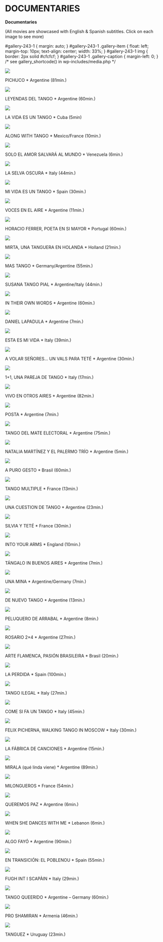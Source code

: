 # DOCUMENTARIES

**Documentaries**

(All movies are showcased with English & Spanish subtitles. Click on each image to see more)

#gallery-243-1 { margin: auto; } #gallery-243-1 .gallery-item { float: left; margin-top: 10px; text-align: center; width: 33%; } #gallery-243-1 img { border: 2px solid #cfcfcf; } #gallery-243-1 .gallery-caption { margin-left: 0; } /\* see gallery\_shortcode() in wp-includes/media.php \*/

[![](https://cinefiliatanguera.files.wordpress.com/2016/05/pichuco-poster-4-1500x1000-web-eng-rgb.jpg?w=105&h=150)](https://cinefiliatanguera.wordpress.com/2016/05/10/documentaries/pichuco-poster-4-1500x1000-web-eng-rgb/)

PICHUCO \* Argentine (81min.)

[![](https://cinefiliatanguera.files.wordpress.com/2016/05/leyendas_prensa_1.jpg?w=150&h=84)](https://cinefiliatanguera.wordpress.com/2016/05/10/documentaries/leyendas_prensa_1/)

LEYENDAS DEL TANGO \* Argentine (60min.)

[![](https://cinefiliatanguera.files.wordpress.com/2016/05/poster-la-vida-es-un-tango.jpg?w=120&h=150)](https://cinefiliatanguera.wordpress.com/2016/05/10/documentaries/poster-la-vida-es-un-tango/)

LA VIDA ES UN TANGO \* Cuba (5min)



[![](https://cinefiliatanguera.files.wordpress.com/2016/05/a-tango-road-trip.png?w=150&h=83)](https://cinefiliatanguera.wordpress.com/2016/05/10/documentaries/a-tango-road-trip/)

ALONG WITH TANGO \* Mexico/France (10min.)

[![](https://cinefiliatanguera.files.wordpress.com/2016/05/socc81lo-el-amor.jpg?w=150&h=103)](https://cinefiliatanguera.wordpress.com/2016/05/10/documentaries/solo-el-amor/)

SOLO EL AMOR SALVARÁ AL MUNDO \* Venezuela (6min.)

[![](https://cinefiliatanguera.files.wordpress.com/2016/05/la-selva-oscura.jpg?w=102&h=150)](https://cinefiliatanguera.wordpress.com/2016/05/10/documentaries/la-selva-oscura/)

LA SELVA OSCURA \* Italy (44min.)



[![](https://cinefiliatanguera.files.wordpress.com/2016/05/mi-vida-es-un-tango.png?w=150&h=99)](https://cinefiliatanguera.wordpress.com/2016/05/10/documentaries/mi-vida-es-un-tango/)

MI VIDA ES UN TANGO \* Spain (30min.)

[![](https://cinefiliatanguera.files.wordpress.com/2016/05/afiche-voces-en-el-aire.jpg?w=106&h=150)](https://cinefiliatanguera.wordpress.com/2016/05/10/documentaries/afiche-voces-en-el-aire/)

VOCES EN EL AIRE \* Argentine (11min.)

[![](https://cinefiliatanguera.files.wordpress.com/2016/05/horacio-ferrer.png?w=150&h=101)](https://cinefiliatanguera.wordpress.com/2016/05/10/documentaries/horacio-ferrer/)

HORACIO FERRER, POETA EN SI MAYOR \* Portugal (60min.)



[![](https://cinefiliatanguera.files.wordpress.com/2016/05/mirta.jpg?w=150&h=105)](https://cinefiliatanguera.wordpress.com/2016/05/10/documentaries/mirta/)

MIRTA, UNA TANGUERA EN HOLANDA \* Holland (21min.)

[![](https://cinefiliatanguera.files.wordpress.com/2016/05/macc81s-tango.jpg?w=109&h=150)](https://cinefiliatanguera.wordpress.com/2016/05/10/documentaries/mas-tango-2/)

MAS TANGO \* Germany/Argentine (55min.)

[![](https://cinefiliatanguera.files.wordpress.com/2016/05/susana.jpg?w=150&h=100)](https://cinefiliatanguera.wordpress.com/2016/05/10/documentaries/susana/)

SUSANA TANGO PIAL \* Argentine/Italy (44min.)



[![](https://cinefiliatanguera.files.wordpress.com/2016/05/capussi-flores.png?w=150&h=105)](https://cinefiliatanguera.wordpress.com/2016/05/10/documentaries/capussi-flores/)

IN THEIR OWN WORDS \* Argentine (60min.)

[![](https://cinefiliatanguera.files.wordpress.com/2016/05/daniel-lapadula.png?w=150&h=68)](https://cinefiliatanguera.wordpress.com/2016/05/10/documentaries/daniel-lapadula/)

DANIEL LAPADULA \* Argentine (7min.)

[![](https://cinefiliatanguera.files.wordpress.com/2016/05/esta-es-mi-vida.jpg?w=150&h=100)](https://cinefiliatanguera.wordpress.com/2016/05/10/documentaries/esta-es-mi-vida/)

ESTA ES MI VIDA \* Italy (39min.)



[![](https://cinefiliatanguera.files.wordpress.com/2016/05/a-volar-sencc83ores.jpg?w=150&h=114)](https://cinefiliatanguera.wordpress.com/2016/05/10/documentaries/a-volar-sen%cc%83ores/)

A VOLAR SEÑORES… UN VALS PARA TETÉ \* Argentine (30min.)

[![](https://cinefiliatanguera.files.wordpress.com/2016/05/11-una-pareja-de-tango.png?w=150&h=85)](https://cinefiliatanguera.wordpress.com/2016/05/10/documentaries/11-una-pareja-de-tango/)

1+1, UNA PAREJA DE TANGO \* Italy (17min.)

[![](https://cinefiliatanguera.files.wordpress.com/2016/05/vivoenotrosaires.gif?w=150&h=135)](https://cinefiliatanguera.wordpress.com/2016/05/10/documentaries/vivoenotrosaires/)

VIVO EN OTROS AIRES \* Argentine (82min.)



[![](https://cinefiliatanguera.files.wordpress.com/2016/05/posta.jpg?w=150&h=100)](https://cinefiliatanguera.wordpress.com/2016/05/10/documentaries/posta/)

POSTA \* Argentine (7min.)

[![](https://cinefiliatanguera.files.wordpress.com/2016/05/tango-del-mate-electoral.png?w=150&h=101)](https://cinefiliatanguera.wordpress.com/2016/05/10/documentaries/tango-del-mate-electoral/)

TANGO DEL MATE ELECTORAL \* Argentine (75min.)

[![](https://cinefiliatanguera.files.wordpress.com/2016/05/natalia-martinez.png?w=150&h=91)](https://cinefiliatanguera.wordpress.com/2016/05/10/documentaries/natalia-martinez/)

NATALIA MARTÍNEZ Y EL PALERMO TRÍO \* Argentine (5min.)



[![](https://cinefiliatanguera.files.wordpress.com/2016/05/a-puro-gesto.png?w=150&h=70)](https://cinefiliatanguera.wordpress.com/2016/05/10/documentaries/a-puro-gesto/)

A PURO GESTO \* Brasil (60min.)

[![](https://cinefiliatanguera.files.wordpress.com/2016/05/tango-mucc81ltiple.png?w=150&h=82)](https://cinefiliatanguera.wordpress.com/2016/05/10/documentaries/tango-multiple/)

TANGO MULTIPLE \* France (13min.)

[![](https://cinefiliatanguera.files.wordpress.com/2016/05/una-cuestiocc81n-de-tango.png?w=150&h=99)](https://cinefiliatanguera.wordpress.com/2016/05/10/documentaries/una-cuestion-de-tango/)

UNA CUESTION DE TANGO \* Argentine (23min.)



[![](https://cinefiliatanguera.files.wordpress.com/2016/05/silvia-y-tetecc81.jpg?w=150&h=111)](https://cinefiliatanguera.wordpress.com/2016/05/10/documentaries/silvia-y-tete/)

SILVIA Y TETÉ \* France (30min.)

[![](https://cinefiliatanguera.files.wordpress.com/2016/05/into-your-arms.jpg?w=150&h=100)](https://cinefiliatanguera.wordpress.com/2016/05/10/documentaries/into-your-arms/)

INTO YOUR ARMS \* England (10min.)

[![](https://cinefiliatanguera.files.wordpress.com/2016/05/tacc81ngalo.png?w=150&h=84)](https://cinefiliatanguera.wordpress.com/2016/05/10/documentaries/tangalo/)

TÁNGALO IN BUENOS AIRES \* Argentine (7min.)



[![](https://cinefiliatanguera.files.wordpress.com/2016/05/una-mina-afiche.jpg?w=150&h=84)](https://cinefiliatanguera.wordpress.com/2016/05/10/documentaries/una-mina-afiche/)

UNA MINA \* Argentine/Germany (7min.)

[![](https://cinefiliatanguera.files.wordpress.com/2016/05/de-nuevo-tango.png?w=150&h=121)](https://cinefiliatanguera.wordpress.com/2016/05/10/documentaries/de-nuevo-tango/)

DE NUEVO TANGO \* Argentine (13min.)

[![](https://cinefiliatanguera.files.wordpress.com/2016/05/peluquero-de-arrabal.png?w=150&h=108)](https://cinefiliatanguera.wordpress.com/2016/05/10/documentaries/peluquero-de-arrabal/)

PELUQUERO DE ARRABAL \* Argentine (8min.)



[![](https://cinefiliatanguera.files.wordpress.com/2016/05/rosario-2x4.png?w=150&h=84)](https://cinefiliatanguera.wordpress.com/2016/05/10/test-1/rosario-2x4/)

ROSARIO 2×4 \* Argentine (27min.)

[![](https://cinefiliatanguera.files.wordpress.com/2016/05/arte-flamenca.png?w=108&h=150)](https://cinefiliatanguera.wordpress.com/2016/05/10/documentaries/arte-flamenca/)

ARTE FLAMENCA, PASIÓN BRASILEIRA \* Brasil (20min.)

[![](https://cinefiliatanguera.files.wordpress.com/2016/05/la-pecc81rdida.png?w=150&h=79)](https://cinefiliatanguera.wordpress.com/2016/05/10/documentaries/la-perdida/)

LA PERDIDA \* Spain (100min.)



[![](https://cinefiliatanguera.files.wordpress.com/2016/05/tango-ilegal.jpg?w=150&h=113)](https://cinefiliatanguera.wordpress.com/2016/05/10/documentaries/tango-ilegal/)

TANGO ILEGAL \* Italy (27min.)

[![](https://cinefiliatanguera.files.wordpress.com/2016/05/cocc81mo-se-hace-un-tango.png?w=150&h=88)](https://cinefiliatanguera.wordpress.com/2016/05/10/documentaries/como-se-hace-un-tango/)

COME SI FA UN TANGO \* Italy (45min.)

[![](https://cinefiliatanguera.files.wordpress.com/2016/05/felix-moscucc81.jpg?w=150&h=150)](https://cinefiliatanguera.wordpress.com/2016/05/10/documentaries/felix-moscu/)

FELIX PICHERNA, WALKING TANGO IN MOSCOW \* Italy (30min.)



[![](https://cinefiliatanguera.files.wordpress.com/2016/05/la-facc81brica-de-canciones.png?w=150&h=121)](https://cinefiliatanguera.wordpress.com/2016/05/10/documentaries/la-fabrica-de-canciones/)

LA FÁBRICA DE CANCIONES \* Argentine (15min.)

[![](https://cinefiliatanguera.files.wordpress.com/2016/05/mirala.jpg?w=150&h=100)](https://cinefiliatanguera.wordpress.com/2016/05/10/documentaries/mirala/)

MIRALA (qué linda viene) \* Argentine (89min.)

[![](https://cinefiliatanguera.files.wordpress.com/2016/05/milongueros.png?w=106&h=150)](https://cinefiliatanguera.wordpress.com/2016/05/10/documentaries/milongueros/)

MILONGUEROS \* France (54min.)



[![](https://cinefiliatanguera.files.wordpress.com/2016/05/queremos-paz.png?w=150&h=97)](https://cinefiliatanguera.wordpress.com/2016/05/10/documentaries/queremos-paz/)

QUEREMOS PAZ \* Argentine (6min.)

[![](https://cinefiliatanguera.files.wordpress.com/2016/05/when-she-dances-with-me.png?w=150&h=82)](https://cinefiliatanguera.wordpress.com/2016/05/10/documentaries/when-she-dances-with-me/)

WHEN SHE DANCES WITH ME \* Lebanon (6min.)

[![](https://cinefiliatanguera.files.wordpress.com/2016/05/poster-algo-fayocc81.png?w=101&h=150)](https://cinefiliatanguera.wordpress.com/2016/05/10/documentaries/poster-algo-fayo/)

ALGO FAYÓ \* Argentine (90min.)



[![](https://cinefiliatanguera.files.wordpress.com/2016/05/poster-el-poblenou.jpg?w=106&h=150)](https://cinefiliatanguera.wordpress.com/2016/05/10/documentaries/poster-el-poblenou/)

EN TRANSICIÓN: EL POBLENOU \* Spain (55min.)

[![](https://cinefiliatanguera.files.wordpress.com/2016/05/fugh-int-i-scapacc80in-poster.jpg?w=106&h=150)](https://cinefiliatanguera.wordpress.com/2016/05/10/documentaries/fugh-int-i-scapain-poster/)

FUGH INT I SCAPÀIN \* Italy (29min.)

[![](https://cinefiliatanguera.files.wordpress.com/2016/05/poster-tango-queerido.jpg?w=150&h=84)](https://cinefiliatanguera.wordpress.com/2016/05/10/documentaries/poster-tango-queerido/)

TANGO QUEERIDO \* Argentine – Germany (60min.)



[![](https://cinefiliatanguera.files.wordpress.com/2016/05/pro-shamiram-poster.jpg?w=150&h=84)](https://cinefiliatanguera.wordpress.com/2016/05/10/documentaries/pro-shamiram-poster/)

PRO SHAMIRAN \* Armenia (46min.)

[![](https://cinefiliatanguera.files.wordpress.com/2016/05/poster-tanguez.png?w=150&h=114)](https://cinefiliatanguera.wordpress.com/2016/05/10/documentaries/poster-tanguez/)

TANGUEZ \* Uruguay (23min.)


